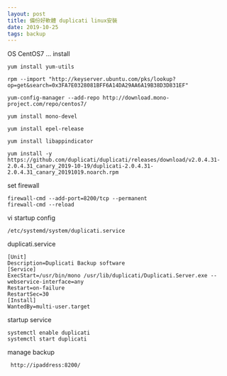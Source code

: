 ```yaml
---
layout: post
title: 備份好軟體 duplicati linux安裝
date: 2019-10-25
tags: backup
---
```


OS CentOS7 ... install

```
yum install yum-utils

rpm --import "http://keyserver.ubuntu.com/pks/lookup?op=get&search=0x3FA7E0328081BFF6A14DA29AA6A19B38D3D831EF"

yum-config-manager --add-repo http://download.mono-project.com/repo/centos7/

yum install mono-devel

yum install epel-release

yum install libappindicator

yum install -y  https://github.com/duplicati/duplicati/releases/download/v2.0.4.31-2.0.4.31_canary_2019-10-19/duplicati-2.0.4.31-2.0.4.31_canary_20191019.noarch.rpm
```

set firewall
```
firewall-cmd --add-port=8200/tcp --permanent
firewall-cmd --reload

```
vi startup config
```
/etc/systemd/system/duplicati.service
```

duplicati.service
```
[Unit]
Description=Duplicati Backup software
[Service]
ExecStart=/usr/bin/mono /usr/lib/duplicati/Duplicati.Server.exe --webservice-interface=any
Restart=on-failure
RestartSec=30
[Install]
WantedBy=multi-user.target
```

startup service
```
systemctl enable duplicati
systemctl start duplicati
```
manage backup
```
 http://ipaddress:8200/
```
